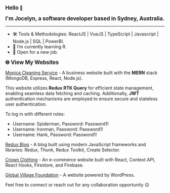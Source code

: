 <p><strong style="font-size: larger">Hello</strong> 👋</p>
<p><strong style="font-size: larger">I'm Jocelyn, a software developer based in Sydney, Australia.</strong></p>

<hr>

<ul>
  <li>🛠 Tools & Methodologies: ReactJS | VueJS | TypeScript | Javascript | Node.js | SQL | PowerBI.</li>
  <li>🌱 I’m currently learning R.</li>
  <li>🌟 Open for a new job.</li>
</ul>

<p><strong style="font-size: larger">🌐 View My Websites</strong></p>
<p><a href="https://monica-clearning-services.onrender.com" target="_blank">Monica Cleaning Service</a> - A business website built with the <strong>MERN</strong> stack (MongoDB, Express, React, Node.js).</p>

<p>This website utilizes <strong>Redux RTK Query</strong> for efficient state management, enabling seamless data fetching and caching. Additionally, <strong>JWT</strong> authentication mechanisms are employed to ensure secure and stateless user authentication.</p>

To log in with different roles:

- Username: Spiderman, Password: Password1!
- Username: Ironman, Password: Password1!
- Username: Hank, Password: Password1!

<p><a href="https://jocelynblog.netlify.app" target="_blank">Redux Blog</a> - A blog built using modern JavaScript frameworks and libraries: Redux, Thunk, Redux Toolkit, Create Selector.</p>
<p><a href="https://dulcet-kulfi-8b29ea.netlify.app/shop" target="_blank">Crown Clothing</a> - An e-commerce website built with React, Context API, React Hooks, Firestore, and Firebase.</p>
<p><a href="https://globalvillage.org.au/" target="_blank">Global Village Foundation</a> - A website powered by WordPress.</p>

<p>Feel free to connect or reach out for any collaboration opportunity 😉</p>




